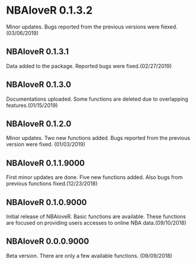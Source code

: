 # NBAloveR 0.1.3.2
Minor updates. Bugs reported from the previous versions were fiexed. (03/06/2019)

## NBAloveR 0.1.3.1
Data added to the package. Reported bugs were fixed.(02/27/2019)

## NBAloveR 0.1.3.0
Documentations uploaded. Some functions are deleted due to overlapping features.(01/15/2019)

## NBAloveR 0.1.2.0
Minor updates. Two new functions added. Bugs reported from the previous version were fixed. (01/03/2019)

## NBAloveR 0.1.1.9000
First minor updates are done. Five new functions added. Also bugs from previous functions fixed.(12/23/2018)

## NBAloveR 0.1.0.9000
Initial release of NBAloveR. Basic functions are available. These functions are focused on providing users accesses to online NBA data.(09/10/2018)

## NBAloveR 0.0.0.9000
Beta version. There are only a few available functions. (09/09/2018)
